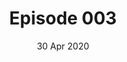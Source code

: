 ---
title: Episode 003
date: 30 Apr 2020
eptype: full
episode_number: 3

# provide these
alm_description: 

# find these
show_source: "The Weeds"
original_title: "Human Challenge Trials"
original_subtitle: "Jane, Dara, and Matt discuss the possibility of 'human challenge trials' to speed vaccine development."
original_description: "Jane, Dara, and Matt discuss the possibility of 'human challenge trials' to speed vaccine development. Resources: 'How Anthony Fauci Became America’s Doctor' by Michael Specter, The New Yorker 'What Each Side of the COVID-19 Debate Should Understand About the Other' by Brian Doherty, Reason 'Special Report: Peruvian coca farmers to Paris pushers, coronavirus upends global narcotics trade' by Gabriel Stargardter, Drazen Jorgic, Reuters White paper Hosts: Matt Yglesias (@mattyglesias), Senior Correspondent, Vox Jane Coaston (@cjane87), Senior politics correspondent, Vox Dara Lind (@DLind), Immigration reporter, ProPublica Credits: Jeff Geld, (@jeff_geld), Editor and Producer Want to support The Weeds? Please consider making a contribution to Vox: bit.ly/givepodcasts About Vox Vox is a news network that helps you cut through the noise and understand what's really driving the events in the headlines. Follow Us: Vox.com Facebook group: The Weeds Learn more about your ad choices. Visit megaphone.fm/adchoices"
podcast_url: "https://www.podtrac.com/pts/redirect.mp3/pdst.fm/e/chtbl.com/track/524GE/traffic.megaphone.fm/VMP6275769702.mp3"
audio_type: "audio/mpeg"
duration: 3216
---